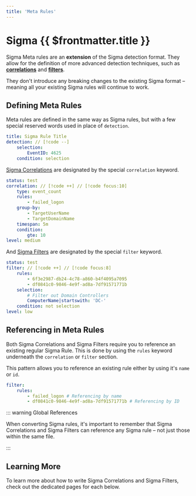 ```yaml
---
title: 'Meta Rules'
---
```


<script setup>
import { withBase } from 'vitepress';
import Box from "/.vitepress/theme/components/Boxes/Box.vue";
import RulesBox from "/.vitepress/theme/components/Boxes/RulesBox.vue";
import { ChartBarIcon, FunnelIcon } from "@heroicons/vue/20/solid";

</script>

# Sigma {{ $frontmatter.title }}

Sigma Meta rules are an **extension** of the Sigma detection format. They allow for the definition of more advanced
detection techniques, such as [**correlations**](/docs/meta/correlations) and [**filters**](/docs/meta/filters).

<div class="grid md:grid-cols-2 gap-4">
    <a :href="withBase('/docs/meta/correlations')">
        <Box>
            <template #icon>
                <ChartBarIcon />
            </template>
            <template #heading>Correlations</template>
            <template #text>Learn how to write Sigma rules that correlate multiple events with more advanced detection techniques.</template>
        </Box>
    </a>
    <a :href="withBase('/docs/meta/filters')">
        <Box>
            <template #icon>
                <FunnelIcon />
            </template>
            <template #heading>Filters</template>
            <template #text>Learn how you can filter & exclude common false-positive detections from your logs.</template>
        </Box>
    </a>
</div>

They don't introduce any breaking changes to the existing Sigma format – meaning all your existing Sigma rules will
continue to work.

## Defining Meta Rules

Meta rules are defined in the same way as Sigma rules, but with a few special reserved words used in place
of `detection`.

```yaml
title: Sigma Rule Title
detection: // [!code --]
    selection:
        EventID: 4625
    condition: selection
```

[Sigma Correlations](/docs/meta/correlations) are designated by the special `correlation` keyword.

```yaml 
status: test
correlation: // [!code ++] // [!code focus:10]
    type: event_count
    rules:
        - failed_logon
    group-by:
        - TargetUserName
        - TargetDomainName
    timespan: 5m
    condition:
        gte: 10
level: medium
```

And [Sigma Filters](/docs/meta/filters) are designated by the special `filter` keyword.

```yaml
status: test
filter: // [!code ++] // [!code focus:8]
    rules:
        - 6f3e2987-db24-4c78-a860-b4f4095a7095
        - df0841c0-9846-4e9f-ad8a-7df91571771b
    selection:
        # Filter out Domain Controllers
        ComputerName|startswith: 'DC-'
    condition: not selection
level: low
```

## Referencing in Meta Rules

Both Sigma Correlations and Sigma Filters require you to reference an existing regular Sigma Rule. This is done by using
the `rules` keyword underneath the `correlation` or `filter` section.

This pattern allows you to reference an existing rule either by using it's `name` or `id`.

```yaml
filter:
    rules:
        - failed_logon # Referencing by name
        - df0841c0-9846-4e9f-ad8a-7df91571771b # Referencing by ID
```

::: warning Global References

When converting Sigma rules, it's important to remember that Sigma Correlations and Sigma Filters can reference any Sigma rule – not just those within the same file.

:::



## Learning More

To learn more about how to write Sigma Correlations and Sigma Filters, check out the dedicated pages for each below.


<div class="grid md:grid-cols-2 gap-4">
    <a :href="withBase('/docs/meta/correlations')">
        <Box>
            <template #icon>
                <ChartBarIcon />
            </template>
            <template #heading>Correlations</template>
            <template #text>Learn how to write Sigma rules that correlate multiple events with more advanced detection techniques.</template>
        </Box>
    </a>
    <a :href="withBase('/docs/meta/filters')">
        <Box>
            <template #icon>
                <FunnelIcon />
            </template>
            <template #heading>Filters</template>
            <template #text>Learn how you can filter & exclude common false-positive detections from your logs.</template>
        </Box>
    </a>
</div>

